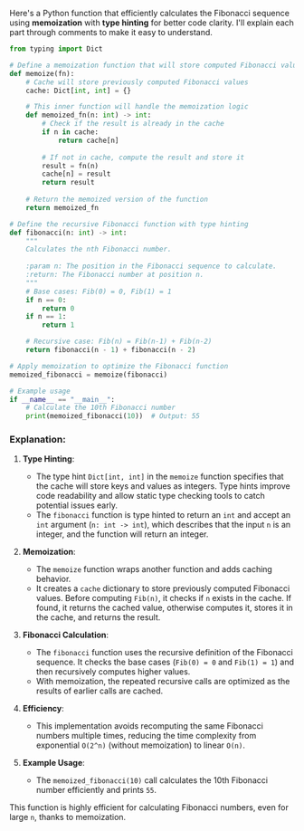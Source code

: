 Here's a Python function that efficiently calculates the Fibonacci sequence using **memoization** with **type hinting** for better code clarity. I'll explain each part through comments to make it easy to understand.

```python
from typing import Dict

# Define a memoization function that will store computed Fibonacci values
def memoize(fn):
    # Cache will store previously computed Fibonacci values
    cache: Dict[int, int] = {}

    # This inner function will handle the memoization logic
    def memoized_fn(n: int) -> int:
        # Check if the result is already in the cache
        if n in cache:
            return cache[n]
        
        # If not in cache, compute the result and store it
        result = fn(n)
        cache[n] = result
        return result
    
    # Return the memoized version of the function
    return memoized_fn

# Define the recursive Fibonacci function with type hinting
def fibonacci(n: int) -> int:
    """
    Calculates the nth Fibonacci number.
    
    :param n: The position in the Fibonacci sequence to calculate.
    :return: The Fibonacci number at position n.
    """
    # Base cases: Fib(0) = 0, Fib(1) = 1
    if n == 0:
        return 0
    if n == 1:
        return 1

    # Recursive case: Fib(n) = Fib(n-1) + Fib(n-2)
    return fibonacci(n - 1) + fibonacci(n - 2)

# Apply memoization to optimize the Fibonacci function
memoized_fibonacci = memoize(fibonacci)

# Example usage
if __name__ == "__main__":
    # Calculate the 10th Fibonacci number
    print(memoized_fibonacci(10))  # Output: 55
```

### Explanation:

1. **Type Hinting**:
   - The type hint `Dict[int, int]` in the `memoize` function specifies that the cache will store keys and values as integers. Type hints improve code readability and allow static type checking tools to catch potential issues early.
   - The `fibonacci` function is type hinted to return an `int` and accept an `int` argument (`n: int -> int`), which describes that the input `n` is an integer, and the function will return an integer.

2. **Memoization**:
   - The `memoize` function wraps another function and adds caching behavior. 
   - It creates a `cache` dictionary to store previously computed Fibonacci values. Before computing `Fib(n)`, it checks if `n` exists in the cache. If found, it returns the cached value, otherwise computes it, stores it in the cache, and returns the result.

3. **Fibonacci Calculation**:
   - The `fibonacci` function uses the recursive definition of the Fibonacci sequence. It checks the base cases (`Fib(0) = 0` and `Fib(1) = 1`) and then recursively computes higher values.
   - With memoization, the repeated recursive calls are optimized as the results of earlier calls are cached.

4. **Efficiency**:
   - This implementation avoids recomputing the same Fibonacci numbers multiple times, reducing the time complexity from exponential `O(2^n)` (without memoization) to linear `O(n)`.

5. **Example Usage**:
   - The `memoized_fibonacci(10)` call calculates the 10th Fibonacci number efficiently and prints `55`.

This function is highly efficient for calculating Fibonacci numbers, even for large `n`, thanks to memoization.
